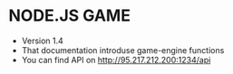 # NODE.JS GAME

* Version 1.4
* That documentation introduse game-engine functions
* You can find API on http://95.217.212.200:1234/api